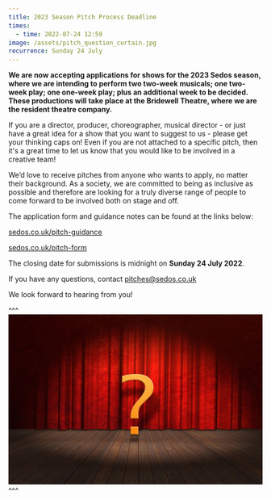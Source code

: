 ```yaml
---
title: 2023 Season Pitch Process Deadline
times:
  - time: 2022-07-24 12:59
image: /assets/pitch_question_curtain.jpg
recurrence: Sunday 24 July
---
```

**We are now accepting applications for shows for the 2023 Sedos season, where we are intending to perform two two-week musicals; one two-week play; one one-week play; plus an additional week to be decided. These productions will take place at the Bridewell Theatre, where we are the resident theatre company.** 

If you are a director, producer, choreographer, musical director - or just have a great idea for a show that you want to suggest to us - please get your thinking caps on! Even if you are not attached to a specific pitch, then it's a great time to let us know that you would like to be involved in a creative team!

We’d love to receive pitches from anyone who wants to apply, no matter their background. As a society, we are committed to being as inclusive as possible and therefore are looking for a truly diverse range of people to come forward to be involved both on stage and off. 

The application form and guidance notes can be found at the links below:

[sedos.co.uk/pitch-guidance](http://www.sedos.co.uk/pitch-guidance) 

[sedos.co.uk/pitch-form ](http://www.sedos.co.uk/pitch-form)

The closing date for submissions is midnight on **Sunday 24 July 2022**.

If you have any questions, contact pitches@sedos.co.uk

We look forward to hearing from you!

^^^ ![](/assets/pitch_question_curtain.jpg)
^^^